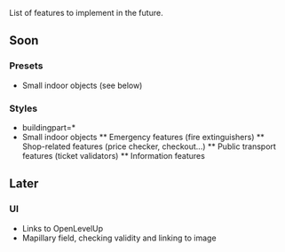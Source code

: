List of features to implement in the future.

## Soon
### Presets
* Small indoor objects (see below)

### Styles
* buildingpart=*
* Small indoor objects
** Emergency features (fire extinguishers)
** Shop-related features (price checker, checkout...)
** Public transport features (ticket validators)
** Information features

## Later
### UI
* Links to OpenLevelUp
* Mapillary field, checking validity and linking to image
